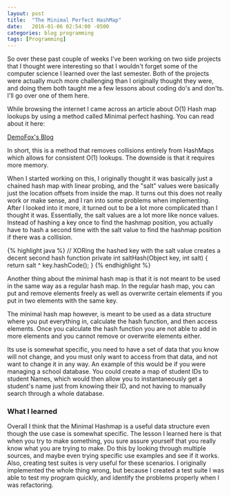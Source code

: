 ```yaml
---
layout: post
title:  "The Minimal Perfect HashMap"
date:   2016-01-06 02:54:00 -0500
categories: blog programming 
tags: [Programming]
---
```


So over these past couple of weeks I've been working on two
side projects that I thought were interesting so that I wouldn't
forget some of the computer science I learned over the last semester.
Both of the projects were actually much more challenging than I 
originally thought they were, and doing them both taught me
a few lessons about coding do's and don'ts. I'll go over one of
them here.

While browsing the internet I came across an article about O(1) Hash map lookups by using a method called Minimal perfect hashing. You can read about it here:

<a href="http://blog.demofox.org/2015/12/14/o1-data-lookups-with-minimal-perfect-hashing/"> DemoFox's Blog</a>

In short, this is a method that removes collisions entirely from HashMaps which allows for consistent O(1) lookups. The downside is that it requires more memory. 

When I started working on this, I originally thought it was basically
just a chained hash map with linear probing, and the "salt" values were basically
just the location offsets from inside the map. It turns out this does not
really work or make sense, and I ran into some problems when implementing.
After I looked into it more, it turned out to be a lot more complicated than I
thought it was. Essentially, the salt values are a lot more like nonce values.
Instead of hashing a key once to find the hashmap position, you actually have to hash
a second time with the salt value to find the hashmap position if there was a collision.

{% highlight java %}
// XORing the hashed key with the salt value creates a decent second hash function
private int saltHash(Object key, int salt) {
  return salt ^ key.hashCode();
}
{% endhighlight %}

Another thing about the minimal hash map is that it is not meant to be used
in the same way as a regular hash map. In the regular hash map, you can put and
remove elements freely as well as overwrite certain elements if you put in two elements
with the same key.

The minimal hash map however, is meant to be used as a data structure where you
put everything in, calculate the hash function, and then access elements. Once you
calculate the hash function you are not able to add in more elements and you cannot
remove or overwrite elements either. 

Its use is somewhat specific, you need to have
a set of data that you know will not change, and you must only want to access from that
data, and not want to change it in any way. An example of this would be if you were
managing a school database. You could create a map of student IDs to student Names, which
would then allow you to instantaneously get a student's name just from knowing their ID, and
not having to manually search through a whole database.

<h3> What I learned </h3>

Overall I think that the Minimal Hashmap is a useful data structure even though the
use case is somewhat specific. The lesson I learned here is that when you try to make
something, you sure assure yourself that you really know what you are trying to make. Do this
by looking through multiple sources, and maybe even trying specific use examples and see if it
works. Also, creating test suites is very useful for these scenarios. I originally implemented
the whole thing wrong, but because I created a test suite I was able to test my program
quickly, and identify the problems properly when I was refactoring.


